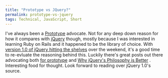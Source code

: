 ```yaml
---
title: "Prototype vs JQuery?"
permalink: prototype-vs-jquery
tags: Technical, JavaScript, Short
---
```


I've always been a [Prototype] advocate. Not for any deep down reason for how it compares with [jQuery] though, mostly because I was interested in learning Ruby on Rails and it happened to be the library of choice. With [version 1.0 of jQuery hitting the shelves] over the weekend, it's a good time to re-evluate the reasoning behind this. Luckily there's great posts out there advocating both [for prototype] and [Why jQuery's Philosophy is Better] . Interesting food for thought. Look forward to reading over jQuery 1.0's source.

  [Prototype]: http://prototype.conio.net/
  [jQuery]: http://jquery.com/
  [version 1.0 of jQuery hitting the shelves]: http://jquery.com/blog/2006/08/26/jquery-10/
  [for prototype]: http://encytemedia.com/blog/articles/2006/08/23/jquery-mis-leading-the-pack
  [Why jQuery's Philosophy is Better]: http://jquery.com/blog/2006/08/20/why-jquerys-philosophy-is-better/
